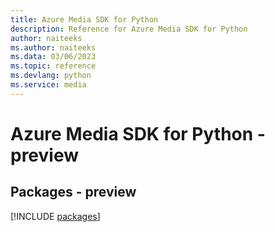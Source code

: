 ```yaml
---
title: Azure Media SDK for Python
description: Reference for Azure Media SDK for Python
author: naiteeks
ms.author: naiteeks
ms.data: 03/06/2023
ms.topic: reference
ms.devlang: python
ms.service: media
---
```

# Azure Media SDK for Python - preview
## Packages - preview
[!INCLUDE [packages](media-index.md)]